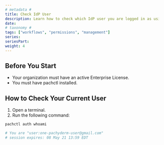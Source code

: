 ```yaml
---
# metadata # 
title: Check IdP User
description: Learn how to check which IdP user you are logged in as using pachctl. 
date: 
# taxonomy #
tags: ["workflows", "permissions", "management"]
series:
seriesPart:
weight: 4
---
```


## Before You Start 

- Your organization must have an active Enterprise License.
- You must have pachctl installed.

## How to Check Your Current User

1. Open a terminal.
2. Run the following command:
```s
pachctl auth whoami

# You are "user:one-pachyderm-user@gmail.com"
# session expires: 08 May 21 13:59 EDT
```
